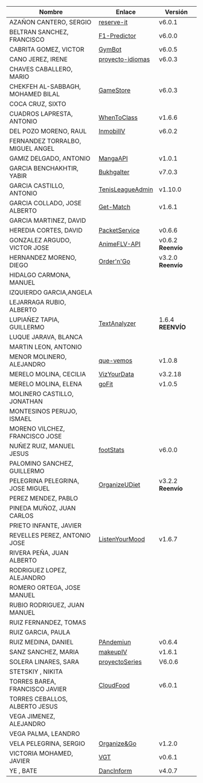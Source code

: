 | Nombre | Enlace | Versión |
|--------|--------|---------|
| AZAÑON CANTERO, SERGIO|[reserve-it](https://github.com/sergiocantero8/reserve-it) | v6.0.1 |
| BELTRAN SANCHEZ, FRANCISCO| [F1-Predictor](https://github.com/currobeltran/F1-Predictor) | v6.0.0 |
| CABRITA GOMEZ, VICTOR| [GymBot](https://github.com/torchu/GymBot) | v6.0.5 |
| CANO JEREZ, IRENE| [proyecto-idiomas](https://github.com/irenecj/proyecto-idiomas) | v6.0.3 | 
| CHAVES CABALLERO, MARIO| | |
| CHEKFEH AL-SABBAGH, MOHAMED BILAL| [GameStore](https://github.com/biilal1999/GameStore) | v6.0.3 |
| COCA CRUZ, SIXTO| | |
| CUADROS LAPRESTA, ANTONIO| [WhenToClass](https://github.com/antoniocuadros/WhenToClass) | v1.6.6 | 
| DEL POZO MORENO, RAUL| [InmobilIV](https://github.com/rauldpm/InmobilIV)| v6.0.2 |
| FERNANDEZ TORRALBO, MIGUEL ANGEL| | |
| GAMIZ DELGADO, ANTONIO | [MangaAPI](https://github.com/antoniogamiz/manga-api) | v1.0.1 |
| GARCIA BENCHAKHTIR, YABIR| [Bukhgalter](https://github.com/yabirgb/bukhgalter) | v7.0.3 |
| GARCIA CASTILLO, ANTONIO| [TenisLeagueAdmin](https://github.com/antOnioOnio/TenisLeagueAdmin) | v1.10.0 |
| GARCIA COLLADO, JOSE ALBERTO| [Get-Match](https://github.com/joseegc10/get-match) | v1.6.1 |
| GARCIA MARTINEZ, DAVID| | |
| HEREDIA CORTES, DAVID| [PacketService](https://github.com/XDavid1999/PacketService) | v0.6.6 |
| GONZALEZ ARGUDO, VICTOR JOSE| [AnimeFLV-API](https://github.com/ByteVictor/AnimeFLV-API) | v0.6.2 **Reenvío** | 
| HERNANDEZ MORENO, DIEGO| [Order'n'Go](https://github.com/LCinder/Order-n-Go) | v3.2.0 **Reenvío** |
| HIDALGO CARMONA, MANUEL| | |
| IZQUIERDO GARCIA,ANGELA| | |
| LEJARRAGA RUBIO, ALBERTO| | |
| LUPIAÑEZ TAPIA, GUILLERMO | [TextAnalyzer](https://github.com/guillelpnz/TextAnalyzer) | 1.6.4 **REENVÍO** |
| LUQUE JARAVA, BLANCA| | |
| MARTIN LEON, ANTONIO| | |
| MENOR MOLINERO, ALEJANDRO| [que-vemos](https://github.com/AlexMenor/que-vemos) | v1.0.8 |
| MERELO MOLINA, CECILIA| [VizYourData](https://github.com/cecimerelo/VizYourData) | v3.2.18 |
| MERELO MOLINA, ELENA| [goFit](https://github.com/ElenaMerelo/goFit)  | v1.0.5 |
| MOLINERO CASTILLO, JONATHAN| | |
| MONTESINOS PERUJO, ISMAEL| | |
| MORENO VILCHEZ, FRANCISCO JOSE| | |
| NUÑEZ RUIZ, MANUEL JESUS| [footStats](https://github.com/ManuelJNunez/footStats) | v6.0.0 | 
| PALOMINO SANCHEZ, GUILLERMO| | |
| PELEGRINA PELEGRINA, JOSE MIGUEL| [OrganizeUDiet](https://github.com/josemip98/OrganizeUDiet) | v3.2.2 **Reenvío** |
| PEREZ MENDEZ, PABLO| | |
| PINEDA MUÑOZ, JUAN CARLOS| | |
| PRIETO INFANTE, JAVIER| | |
| REVELLES PEREZ, ANTONIO JOSE| [ListenYourMood](https://github.com/AntonioRev/ListenYourMood) | v1.6.7 |
| RIVERA PEÑA, JUAN ALBERTO| | |
| RODRIGUEZ LOPEZ, ALEJANDRO| | |
| ROMERO ORTEGA, JOSE MANUEL| | |
| RUBIO RODRIGUEZ, JUAN MANUEL| | |
| RUIZ FERNANDEZ, TOMAS| | |
| RUIZ GARCIA, PAULA| | |
| RUIZ MEDINA, DANIEL| [PAndemiun](https://github.com/DanielRuizMed/PAndemium) | v0.6.4 |
| SANZ SANCHEZ, MARIA|[makeupIV](https://github.com/mariasanzs/makeupIV) | v1.6.1 |
| SOLERA LINARES, SARA| [proyectoSeries](https://github.com/sarasolera/proyectoSeries) | V6.0.6 |
| STETSKIY , NIKITA| | |
| TORRES BAREA, FRANCISCO JAVIER| [CloudFood](https://github.com/FranToBa/CloudFood)  | v6.0.1 |
| TORRES CEBALLOS, ALBERTO JESUS| | |
| VEGA JIMENEZ, ALEJANDRO| | |
| VEGA PALMA, LEANDRO| | |
| VELA PELEGRINA, SERGIO| [Organize&Go](https://github.com/sergiovp/IV-OrganizeAndGo) | v1.2.0 |
| VICTORIA MOHAMED, JAVIER| [VGT](https://github.com/javizzyv/VideoGameTracker) | v0.6.1 |
| YE , BATE| [DancInform](https://github.com/WolfYe98/Proyecto_IV_Bate) | v4.0.7|
